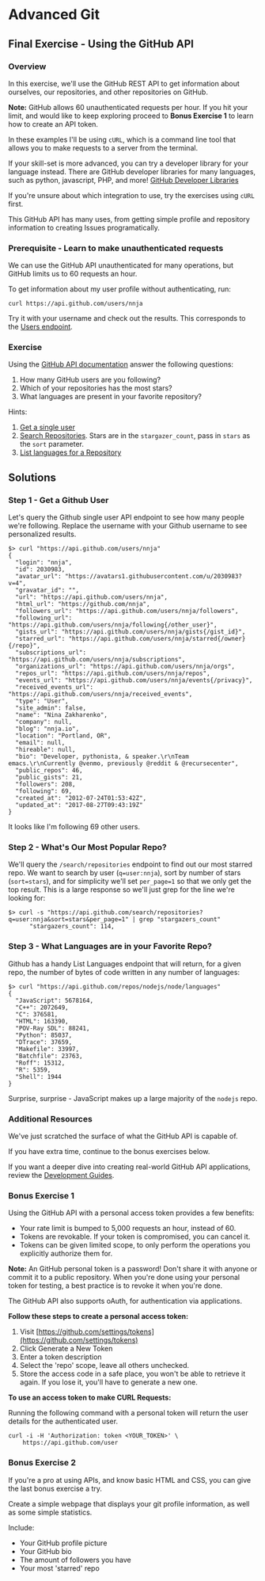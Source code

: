 # Advanced Git

## Final Exercise - Using the GitHub API


### Overview

In this exercise, we'll use the GitHub REST API to get information about ourselves, our repositories, and other repositories on GitHub.

**Note:** GitHub allows 60 unauthenticated requests per hour. If you hit your limit, and would like to keep exploring proceed to **Bonus Exercise 1** to learn how to create an API token. 

In these examples I'll be using `cURL`, which is a command line tool that allows you to make requests to a server from the terminal.

If your skill-set is more advanced, you can try a developer library for your language instead. There are GitHub developer libraries for many languages,  such as python, javascript, PHP, and more! [GitHub Developer Libraries](https://developer.github.com/v3/libraries/)

If you're unsure about which integration to use, try the exercises using `cURL` first.

This GitHub API has many uses, from getting simple profile and repository information to creating Issues programatically. 

### Prerequisite - Learn to make unauthenticated requests

We can use the GitHub API unauthenticated for many operations, but GitHub limits us to 60 requests an hour.

To get information about my user profile without authenticating, run:

```
curl https://api.github.com/users/nnja
```

Try it with your username and check out the results.
This corresponds to the [Users endpoint](https://developer.github.com/v3/users/).

### Exercise

Using the [GitHub API documentation](https://developer.github.com/v3/) answer the following questions:

1. How many GitHub users are you following?
2. Which of your repositories has the most stars?
3. What languages are present in your favorite repository?

Hints:

1. [Get a single user](https://developer.github.com/v3/users/#get-a-single-user)
2. [Search Repositories](https://developer.github.com/v3/search/#search-repositories). Stars are in the `stargazer_count`, pass in `stars` as the `sort` parameter. 
3. [List languages for a Repository](https://developer.github.com/v3/repos/#list-languages)

## Solutions

### Step 1 - Get a Github User
Let's query the Github single user API endpoint to see how many people we're following. Replace the username with your Github username to see personalized results.

```
$> curl "https://api.github.com/users/nnja"
{
  "login": "nnja",
  "id": 2030983,
  "avatar_url": "https://avatars1.githubusercontent.com/u/2030983?v=4",
  "gravatar_id": "",
  "url": "https://api.github.com/users/nnja",
  "html_url": "https://github.com/nnja",
  "followers_url": "https://api.github.com/users/nnja/followers",
  "following_url": "https://api.github.com/users/nnja/following{/other_user}",
  "gists_url": "https://api.github.com/users/nnja/gists{/gist_id}",
  "starred_url": "https://api.github.com/users/nnja/starred{/owner}{/repo}",
  "subscriptions_url": "https://api.github.com/users/nnja/subscriptions",
  "organizations_url": "https://api.github.com/users/nnja/orgs",
  "repos_url": "https://api.github.com/users/nnja/repos",
  "events_url": "https://api.github.com/users/nnja/events{/privacy}",
  "received_events_url": "https://api.github.com/users/nnja/received_events",
  "type": "User",
  "site_admin": false,
  "name": "Nina Zakharenko",
  "company": null,
  "blog": "nnja.io",
  "location": "Portland, OR",
  "email": null,
  "hireable": null,
  "bio": "Developer, pythonista, & speaker.\r\nTeam emacs.\r\nCurrently @venmo, previously @reddit & @recursecenter",
  "public_repos": 46,
  "public_gists": 21,
  "followers": 208,
  "following": 69,
  "created_at": "2012-07-24T01:53:42Z",
  "updated_at": "2017-08-27T09:43:19Z"
}
```
It looks like I'm following 69 other users.

### Step 2 - What's Our Most Popular Repo?
We'll query the `/search/repositories` endpoint to find out our most starred repo. We want to search by user (`q=user:nnja`), sort by number of stars (`sort=stars`), and for simplicity we'll set `per_page=1` so that we only get the top result. This is a large response so we'll just grep for the line we're looking for:

```
$> curl -s "https://api.github.com/search/repositories?q=user:nnja&sort=stars&per_page=1" | grep "stargazers_count"
      "stargazers_count": 114,
```

### Step 3 - What Languages are in your Favorite Repo?
Github has a handy List Languages endpoint that will return, for a given repo, the number of bytes of code written in any number of languages:

```
$> curl "https://api.github.com/repos/nodejs/node/languages"
{
  "JavaScript": 5678164,
  "C++": 2072649,
  "C": 376581,
  "HTML": 163390,
  "POV-Ray SDL": 88241,
  "Python": 85037,
  "DTrace": 37659,
  "Makefile": 33997,
  "Batchfile": 23763,
  "Roff": 15312,
  "R": 5359,
  "Shell": 1944
}

```
Surprise, surprise - JavaScript makes up a large majority of the `nodejs` repo.

### Additional Resources
We've just scratched the surface of what the GitHub API is capable of.

If you have extra time, continue to the bonus exercises below.

If you want a deeper dive into creating real-world GitHub API applications, review the [Development Guides](https://developer.github.com/v3/guides/).

### Bonus Exercise 1

Using the GitHub API with a personal access token provides a few benefits:

 - Your rate limit is bumped to 5,000 requests an hour, instead of 60.
 - Tokens are revokable. If your token is compromised, you can cancel it.
 - Tokens can be given limited scope, to only perform the operations you explicitly authorize them for.

**Note:** An GitHub personal token is a password! Don't share it with anyone or commit it to a public repository. When you're done using your personal token for testing, a best practice is to revoke it when you're done.

The GitHub API also supports oAuth, for authentication via applications. 

**Follow these steps to create a personal access token:**

 1. Visit [https://github.com/settings/tokens](https://github.com/settings/tokens)
 2. Click Generate a New Token
 3. Enter a token description
 4. Select the 'repo' scope, leave all others unchecked. 
 5. Store the access code in a safe place, you won't be able to retrieve it again. If you lose it, you'll have to generate a new one.
 

**To use an access token to make CURL Requests:**

Running the following command with a personal token will return the user details for the authenticated user. 
 
```
curl -i -H 'Authorization: token <YOUR_TOKEN>' \
    https://api.github.com/user
```

### Bonus Exercise 2

If you're a pro at using APIs, and know basic HTML and CSS, you can give the last bonus exercise a try.

Create a simple webpage that displays your git profile information, as well as some simple statistics.

Include:

 - Your GitHub profile picture
 - Your GitHub bio
 - The amount of followers you have
 - Your most 'starred' repo
 
